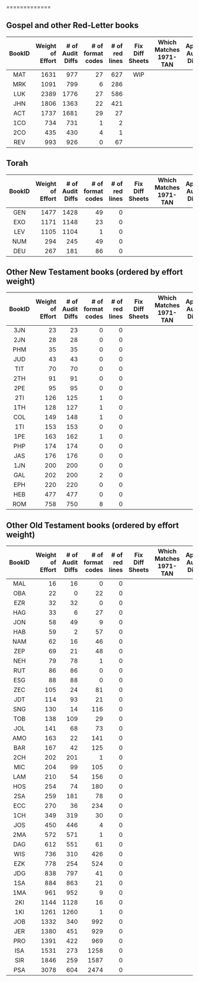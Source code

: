 =============
## Gospel and other Red-Letter books
| BookID | Weight<br>of<br>Effort | # of<br>Audit<br>Diffs<br> | # of<br>format<br>codes | # of<br>red<br>lines | Fix<br>Diff<br>Sheets | Which<br>Matches<br>1971-TAN | Apply<br>Audit<br>Diffs | Apply<br>format<br>Codes | Apply<br>Red<br>Codes | 
| :---: |  ---: |  ---: |  ---: |  ---: | :---: | :---: | :---: | :---: | :---: | 
| MAT | 1631 | 977 | 27 | 627 | WIP |  |  | DONE | WIP |
| MRK | 1091 | 799 | 6 | 286 |  |  |  | WIP | WIP |
| LUK | 2389 | 1776 | 27 | 586 |  |  |  |  |  |
| JHN | 1806 | 1363 | 22 | 421 |  |  |  |  |  |
| ACT | 1737 | 1681 | 29 | 27 |  |  |  |  |  |
| 1CO | 734 | 731 | 1 | 2 |  |  |  |  |  |
| 2CO | 435 | 430 | 4 | 1 |  |  |  |  |  |
| REV | 993 | 926 | 0 | 67 |  |  |  |  |  |

## Torah
| BookID | Weight<br>of<br>Effort | # of<br>Audit<br>Diffs<br> | # of<br>format<br>codes | # of<br>red<br>lines | Fix<br>Diff<br>Sheets | Which<br>Matches<br>1971-TAN | Apply<br>Audit<br>Diffs | Apply<br>format<br>Codes | Apply<br>Red<br>Codes | 
| :---: |  ---: |  ---: |  ---: |  ---: | :---: | :---: | :---: | :---: | :---: | 
| GEN | 1477 | 1428 | 49 | 0 |  |  |  |  |  |
| EXO | 1171 | 1148 | 23 | 0 |  |  |  |  |  |
| LEV | 1105 | 1104 | 1 | 0 |  |  |  |  |  |
| NUM | 294 | 245 | 49 | 0 |  |  |  |  |  |
| DEU | 267 | 181 | 86 | 0 |  |  |  |  |  |

## Other New Testament books (ordered by effort weight)
| BookID | Weight<br>of<br>Effort | # of<br>Audit<br>Diffs<br> | # of<br>format<br>codes | # of<br>red<br>lines | Fix<br>Diff<br>Sheets | Which<br>Matches<br>1971-TAN | Apply<br>Audit<br>Diffs | Apply<br>format<br>Codes | Apply<br>Red<br>Codes | 
| :---: |  ---: |  ---: |  ---: |  ---: | :---: | :---: | :---: | :---: | :---: | 
| 3JN | 23 | 23 | 0 | 0 |  |  |  |  |  |
| 2JN | 28 | 28 | 0 | 0 |  |  |  |  |  |
| PHM | 35 | 35 | 0 | 0 |  |  |  |  |  |
| JUD | 43 | 43 | 0 | 0 |  |  |  |  |  |
| TIT | 70 | 70 | 0 | 0 |  |  |  |  |  |
| 2TH | 91 | 91 | 0 | 0 |  |  |  |  |  |
| 2PE | 95 | 95 | 0 | 0 |  |  |  |  |  |
| 2TI | 126 | 125 | 1 | 0 |  |  |  |  |  |
| 1TH | 128 | 127 | 1 | 0 |  |  |  |  |  |
| COL | 149 | 148 | 1 | 0 |  |  |  |  |  |
| 1TI | 153 | 153 | 0 | 0 |  |  |  |  |  |
| 1PE | 163 | 162 | 1 | 0 |  |  |  |  |  |
| PHP | 174 | 174 | 0 | 0 |  |  |  |  |  |
| JAS | 176 | 176 | 0 | 0 |  |  |  |  |  |
| 1JN | 200 | 200 | 0 | 0 |  |  |  |  |  |
| GAL | 202 | 200 | 2 | 0 |  |  |  |  |  |
| EPH | 220 | 220 | 0 | 0 |  |  |  |  |  |
| HEB | 477 | 477 | 0 | 0 |  |  |  |  |  |
| ROM | 758 | 750 | 8 | 0 |  |  |  |  |  |

## Other Old Testament books (ordered by effort weight)
| BookID | Weight<br>of<br>Effort | # of<br>Audit<br>Diffs<br> | # of<br>format<br>codes | # of<br>red<br>lines | Fix<br>Diff<br>Sheets | Which<br>Matches<br>1971-TAN | Apply<br>Audit<br>Diffs | Apply<br>format<br>Codes | Apply<br>Red<br>Codes | 
| :---: |  ---: |  ---: |  ---: |  ---: | :---: | :---: | :---: | :---: | :---: | 
| MAL | 16 | 16 | 0 | 0 |  |  |  |  |  |
| OBA | 22 | 0 | 22 | 0 |  |  |  |  |  |
| EZR | 32 | 32 | 0 | 0 |  |  |  |  |  |
| HAG | 33 | 6 | 27 | 0 |  |  |  |  |  |
| JON | 58 | 49 | 9 | 0 |  |  |  |  |  |
| HAB | 59 | 2 | 57 | 0 |  |  |  |  |  |
| NAM | 62 | 16 | 46 | 0 |  |  |  |  |  |
| ZEP | 69 | 21 | 48 | 0 |  |  |  |  |  |
| NEH | 79 | 78 | 1 | 0 |  |  |  |  |  |
| RUT | 86 | 86 | 0 | 0 |  |  |  |  |  |
| ESG | 88 | 88 | 0 | 0 |  |  |  |  |  |
| ZEC | 105 | 24 | 81 | 0 |  |  |  |  |  |
| JDT | 114 | 93 | 21 | 0 |  |  |  |  |  |
| SNG | 130 | 14 | 116 | 0 |  |  |  |  |  |
| TOB | 138 | 109 | 29 | 0 |  |  |  |  |  |
| JOL | 141 | 68 | 73 | 0 |  |  |  |  |  |
| AMO | 163 | 22 | 141 | 0 |  |  |  |  |  |
| BAR | 167 | 42 | 125 | 0 |  |  |  |  |  |
| 2CH | 202 | 201 | 1 | 0 |  |  |  |  |  |
| MIC | 204 | 99 | 105 | 0 |  |  |  |  |  |
| LAM | 210 | 54 | 156 | 0 |  |  |  |  |  |
| HOS | 254 | 74 | 180 | 0 |  |  |  |  |  |
| 2SA | 259 | 181 | 78 | 0 |  |  |  |  |  |
| ECC | 270 | 36 | 234 | 0 |  |  |  |  |  |
| 1CH | 349 | 319 | 30 | 0 |  |  |  |  |  |
| JOS | 450 | 446 | 4 | 0 |  |  |  |  |  |
| 2MA | 572 | 571 | 1 | 0 |  |  |  |  |  |
| DAG | 612 | 551 | 61 | 0 |  |  |  |  |  |
| WIS | 736 | 310 | 426 | 0 |  |  |  |  |  |
| EZK | 778 | 254 | 524 | 0 |  |  |  |  |  |
| JDG | 838 | 797 | 41 | 0 |  |  |  |  |  |
| 1SA | 884 | 863 | 21 | 0 |  |  |  |  |  |
| 1MA | 961 | 952 | 9 | 0 |  |  |  |  |  |
| 2KI | 1144 | 1128 | 16 | 0 |  |  |  |  |  |
| 1KI | 1261 | 1260 | 1 | 0 |  |  |  |  |  |
| JOB | 1332 | 340 | 992 | 0 |  |  |  |  |  |
| JER | 1380 | 451 | 929 | 0 |  |  |  |  |  |
| PRO | 1391 | 422 | 969 | 0 |  |  |  |  |  |
| ISA | 1531 | 273 | 1258 | 0 |  |  |  |  |  |
| SIR | 1846 | 259 | 1587 | 0 |  |  |  |  |  |
| PSA | 3078 | 604 | 2474 | 0 |  |  |  |  |  |


